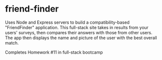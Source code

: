 # friend-finder

Uses Node and Express servers to build a compatibility-based "FriendFinder" application. This full-stack site takes in results from your users' surveys, then compares their answers with those from other users. The app then displays the name and picture of the user with the best overall match.

Completes Homework #11 in full-stack bootcamp
